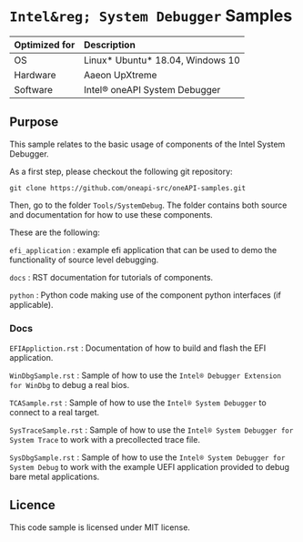 # `Intel&reg; System Debugger` Samples


| Optimized for                     | Description
|:---                               |:---
| OS                                | Linux* Ubuntu* 18.04, Windows 10
| Hardware                          | Aaeon UpXtreme
| Software                          | Intel&reg; oneAPI System Debugger

## Purpose

This sample relates to the basic usage of components of the Intel System Debugger.

As a first step, please checkout the following git repository:

```git clone https://github.com/oneapi-src/oneAPI-samples.git```

Then, go to the folder `Tools/SystemDebug`.
The folder contains both source and documentation for how to use these components.

 These are the following:

`efi_application` : example efi application that can be used to demo the functionality of source level debugging.

`docs` : RST documentation for tutorials of components.

`python` : Python code making use of the component python interfaces (if applicable).


### Docs

`EFIAppliction.rst` : Documentation of how to build and flash the EFI application.

`WinDbgSample.rst` : Sample of how to use the `Intel® Debugger Extension for WinDbg` to debug a real bios.

`TCASample.rst` : Sample of how to use the `Intel® System Debugger` to connect to a real target.

`SysTraceSample.rst` : Sample of how to use the `Intel® System Debugger for System Trace` to work with a precollected trace file.

`SysDbgSample.rst` : Sample of how to use the `Intel® System Debugger for System Debug` to work with the example UEFI application provided to debug bare metal applications.

## Licence

This code sample is licensed under MIT license.



